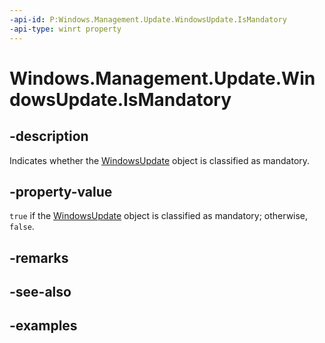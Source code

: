```yaml
---
-api-id: P:Windows.Management.Update.WindowsUpdate.IsMandatory
-api-type: winrt property
---
```


# Windows.Management.Update.WindowsUpdate.IsMandatory

<!--
public bool IsMandatory { get; }
-->


## -description

Indicates whether the [WindowsUpdate](./windowsupdate.md) object is classified as mandatory.

## -property-value

`true` if the [WindowsUpdate](./windowsupdate.md) object is classified as mandatory; otherwise, `false`.

## -remarks

## -see-also

## -examples
